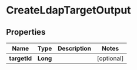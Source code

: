 

# CreateLdapTargetOutput


## Properties

| Name | Type | Description | Notes |
|------------ | ------------- | ------------- | -------------|
|**targetId** | **Long** |  |  [optional] |



